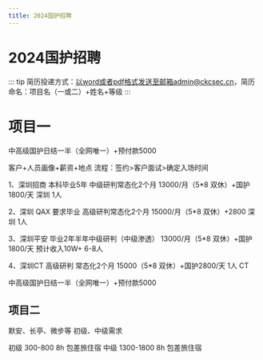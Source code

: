 ```yaml
---
title: 2024国护招聘
---
```


# 2024国护招聘

::: tip
简历投递方式：以word或者pdf格式发送至邮箱admin@ckcsec.cn，简历命名：项目名（一或二）+姓名+等级
:::

# 项目一


中高级国护日结一半（全网唯一）+预付款5000

客户+人员画像+薪资+地点
流程：签约>客户面试>确定入场时间

1、深圳招商   本科毕业5年    中级研判常态化2个月     13000/月（5*8 双休）+国护1800/天  深圳  1人

2、深圳 QAX  要求毕业    高级研判常态化2个月    15000/月（5*8 双休）+2800   深圳  1人

3、深圳平安 毕业2年半年中级研判（中级渗透）    13000/月（5*8 双休）+国护1800/天   预计收入10W+   6-8人

4、深圳CT     高级研判  常态化2个月       15000（5*8 双休）+国护2800/天  1人 CT

中高级国护日结一半（全网唯一）+预付款5000

## 项目二
默安、长亭、微步等  初级、中级需求

初级 300-800  8h 包差旅住宿
中级 1300-1800 8h 包差旅住宿

